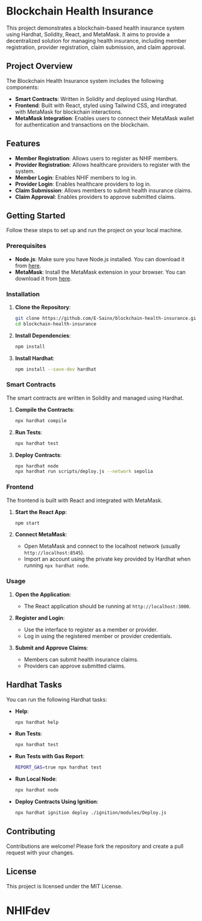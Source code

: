 # Blockchain Health Insurance

This project demonstrates a blockchain-based health insurance system using Hardhat, Solidity, React, and MetaMask. It aims to provide a decentralized solution for managing health insurance, including member registration, provider registration, claim submission, and claim approval.

## Project Overview

The Blockchain Health Insurance system includes the following components:
- **Smart Contracts**: Written in Solidity and deployed using Hardhat.
- **Frontend**: Built with React, styled using Tailwind CSS, and integrated with MetaMask for blockchain interactions.
- **MetaMask Integration**: Enables users to connect their MetaMask wallet for authentication and transactions on the blockchain.

## Features

- **Member Registration**: Allows users to register as NHIF members.
- **Provider Registration**: Allows healthcare providers to register with the system.
- **Member Login**: Enables NHIF members to log in.
- **Provider Login**: Enables healthcare providers to log in.
- **Claim Submission**: Allows members to submit health insurance claims.
- **Claim Approval**: Enables providers to approve submitted claims.

## Getting Started

Follow these steps to set up and run the project on your local machine.

### Prerequisites

- **Node.js**: Make sure you have Node.js installed. You can download it from [here](https://nodejs.org/).
- **MetaMask**: Install the MetaMask extension in your browser. You can download it from [here](https://metamask.io/).

### Installation

1. **Clone the Repository**:
   ```sh
   git clone https://github.com/E-Sainx/blockchain-health-insurance.git
   cd blockchain-health-insurance
   ```

2. **Install Dependencies**:
   ```sh
   npm install
   ```

3. **Install Hardhat**:
   ```sh
   npm install --save-dev hardhat
   ```

### Smart Contracts

The smart contracts are written in Solidity and managed using Hardhat.

1. **Compile the Contracts**:
   ```sh
   npx hardhat compile
   ```

2. **Run Tests**:
   ```sh
   npx hardhat test
   ```

3. **Deploy Contracts**:
   ```sh
   npx hardhat node
   npx hardhat run scripts/deploy.js --network sepolia
   ```

### Frontend

The frontend is built with React and integrated with MetaMask.

1. **Start the React App**:
   ```sh
   npm start
   ```

2. **Connect MetaMask**:
   - Open MetaMask and connect to the localhost network (usually `http://localhost:8545`).
   - Import an account using the private key provided by Hardhat when running `npx hardhat node`.

### Usage

1. **Open the Application**:
   - The React application should be running at `http://localhost:3000`.

2. **Register and Login**:
   - Use the interface to register as a member or provider.
   - Log in using the registered member or provider credentials.

3. **Submit and Approve Claims**:
   - Members can submit health insurance claims.
   - Providers can approve submitted claims.

## Hardhat Tasks

You can run the following Hardhat tasks:

- **Help**:
  ```sh
  npx hardhat help
  ```

- **Run Tests**:
  ```sh
  npx hardhat test
  ```

- **Run Tests with Gas Report**:
  ```sh
  REPORT_GAS=true npx hardhat test
  ```

- **Run Local Node**:
  ```sh
  npx hardhat node
  ```

- **Deploy Contracts Using Ignition**:
  ```sh
  npx hardhat ignition deploy ./ignition/modules/Deploy.js
  ```

## Contributing

Contributions are welcome! Please fork the repository and create a pull request with your changes.

## License

This project is licensed under the MIT License.

# NHIFdev
